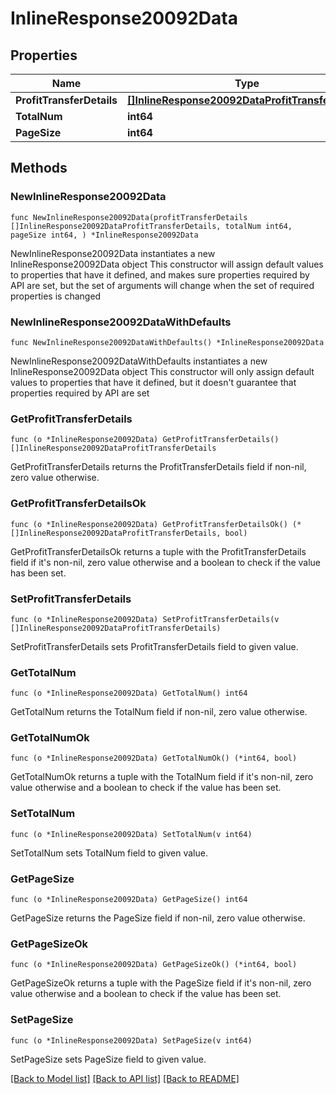 # InlineResponse20092Data

## Properties

Name | Type | Description | Notes
------------ | ------------- | ------------- | -------------
**ProfitTransferDetails** | [**[]InlineResponse20092DataProfitTransferDetails**](InlineResponse20092DataProfitTransferDetails.md) |  | 
**TotalNum** | **int64** |  | 
**PageSize** | **int64** |  | 

## Methods

### NewInlineResponse20092Data

`func NewInlineResponse20092Data(profitTransferDetails []InlineResponse20092DataProfitTransferDetails, totalNum int64, pageSize int64, ) *InlineResponse20092Data`

NewInlineResponse20092Data instantiates a new InlineResponse20092Data object
This constructor will assign default values to properties that have it defined,
and makes sure properties required by API are set, but the set of arguments
will change when the set of required properties is changed

### NewInlineResponse20092DataWithDefaults

`func NewInlineResponse20092DataWithDefaults() *InlineResponse20092Data`

NewInlineResponse20092DataWithDefaults instantiates a new InlineResponse20092Data object
This constructor will only assign default values to properties that have it defined,
but it doesn't guarantee that properties required by API are set

### GetProfitTransferDetails

`func (o *InlineResponse20092Data) GetProfitTransferDetails() []InlineResponse20092DataProfitTransferDetails`

GetProfitTransferDetails returns the ProfitTransferDetails field if non-nil, zero value otherwise.

### GetProfitTransferDetailsOk

`func (o *InlineResponse20092Data) GetProfitTransferDetailsOk() (*[]InlineResponse20092DataProfitTransferDetails, bool)`

GetProfitTransferDetailsOk returns a tuple with the ProfitTransferDetails field if it's non-nil, zero value otherwise
and a boolean to check if the value has been set.

### SetProfitTransferDetails

`func (o *InlineResponse20092Data) SetProfitTransferDetails(v []InlineResponse20092DataProfitTransferDetails)`

SetProfitTransferDetails sets ProfitTransferDetails field to given value.


### GetTotalNum

`func (o *InlineResponse20092Data) GetTotalNum() int64`

GetTotalNum returns the TotalNum field if non-nil, zero value otherwise.

### GetTotalNumOk

`func (o *InlineResponse20092Data) GetTotalNumOk() (*int64, bool)`

GetTotalNumOk returns a tuple with the TotalNum field if it's non-nil, zero value otherwise
and a boolean to check if the value has been set.

### SetTotalNum

`func (o *InlineResponse20092Data) SetTotalNum(v int64)`

SetTotalNum sets TotalNum field to given value.


### GetPageSize

`func (o *InlineResponse20092Data) GetPageSize() int64`

GetPageSize returns the PageSize field if non-nil, zero value otherwise.

### GetPageSizeOk

`func (o *InlineResponse20092Data) GetPageSizeOk() (*int64, bool)`

GetPageSizeOk returns a tuple with the PageSize field if it's non-nil, zero value otherwise
and a boolean to check if the value has been set.

### SetPageSize

`func (o *InlineResponse20092Data) SetPageSize(v int64)`

SetPageSize sets PageSize field to given value.



[[Back to Model list]](../README.md#documentation-for-models) [[Back to API list]](../README.md#documentation-for-api-endpoints) [[Back to README]](../README.md)


